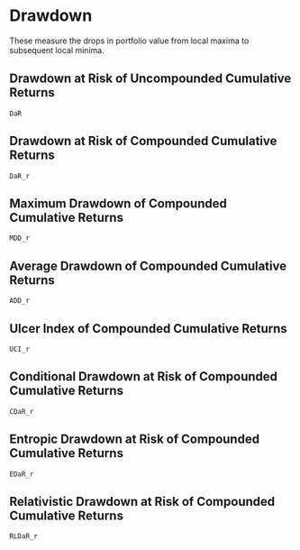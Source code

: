 # Drawdown

These measure the drops in portfolio value from local maxima to subsequent local minima.

## Drawdown at Risk of Uncompounded Cumulative Returns

```@docs
DaR
```

## Drawdown at Risk of Compounded Cumulative Returns

```@docs
DaR_r
```

## Maximum Drawdown of Compounded Cumulative Returns

```@docs
MDD_r
```

## Average Drawdown of Compounded Cumulative Returns

```@docs
ADD_r
```

## Ulcer Index of Compounded Cumulative Returns

```@docs
UCI_r
```

## Conditional Drawdown at Risk of Compounded Cumulative Returns

```@docs
CDaR_r
```

## Entropic Drawdown at Risk of Compounded Cumulative Returns

```@docs
EDaR_r
```

## Relativistic Drawdown at Risk of Compounded Cumulative Returns

```@docs
RLDaR_r
```
